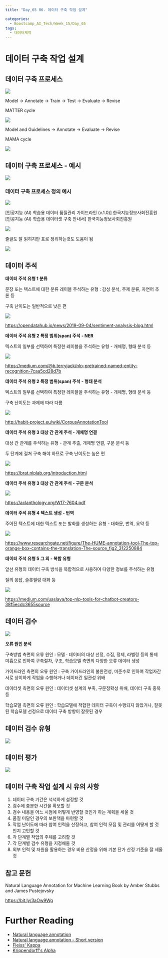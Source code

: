 ```yaml
---
title: "Day_65 06. 데이터 구축 작업 설계"

categories:
  - Boostcamp_AI_Tech/Week_15/Day_65
tags:
  - 데이터제작
---
```

  
# 데이터 구축 작업 설계

## 데이터 구축 프로세스

![]({{site.url}}/assets/images/c58cd217.png)

Model -> Annotate -> Train -> Test -> Evaluate -> Revise

MATTER cycle

![]({{site.url}}/assets/images/4f0a1c7e.png)

Model and Guidelines -> Annotate -> Evaluate -> Revise

MAMA cycle

![]({{site.url}}/assets/images/fd57ae90.png)

## 데이터 구축 프로세스 - 예시

![]({{site.url}}/assets/images/8dead4e1.png)

### 데이터 구축 프로세스 정의 예시

![]({{site.url}}/assets/images/dcec46e8.png)

[인공지능 (AI) 학습용 데이터 품질관리 가이드라인 (v.1.0)] 한국지능정보사회진흥원  
[인공지능 (AI) 학습용 데이터셋 구축 안내서] 한국지능정보사회진흥원

![]({{site.url}}/assets/images/b28b017e.png)

줄글도 잘 읽히지만 표로 정리하는것도 도움이 됨

![]({{site.url}}/assets/images/a693ee5d.png)

## 데이터 주석

**데이터 주석 유형 1 분류**

문장 또는 텍스트에 대한 분류 레이블 주석하는 유형 : 감성 분석, 주제 분류, 자연어 추론 등

구축 난이도는 일반적으로 낮은 편

![]({{site.url}}/assets/images/7ce92a98.png)

https://opendatahub.io/news/2019-09-04/sentiment-analysis-blog.html

**데이터 주석 유형 2 특정 범위(span) 주석 - NER**

텍스트의 일부를 선택하여 특정한 레이블을 주석하는 유형 - 개체명, 형태 분석 등

![]({{site.url}}/assets/images/1d2dfa2c.png)

https://medium.com/@b.terryjack/nlp-pretrained-named-entity-recognition-7caa5cd28d7b

**데이터 주석 유형 2 특정 범위(span) 주석 - 형태 분석**

텍스트의 일부를 선택하여 특정한 레이블을 주석하는 유형 - 개체명, 형태 분석 등

구축 난이도는 과제에 따라 다름

![]({{site.url}}/assets/images/4bea1861.png)

http://habit-project.eu/wiki/CorpusAnnotationTool

**데이터 주석 유형 3 대상 간 관계 주석 - 개체명 연결**

대상 간 관계를 주석하는 유형 - 관계 추출, 개체명 연결, 구문 분석 등

두 단계에 걸쳐 구축 해야 하므로 구축 난이도는 높은 편

![]({{site.url}}/assets/images/d200fafb.png)

https://brat.nlplab.org/introduction.html

**데이터 주석 유형 3 대상 간 관계 주석 - 구문 분석**

![]({{site.url}}/assets/images/e43a4d6f.png)

https://aclanthology.org/W17-7604.pdf

**데이터 주석 유형 4 텍스트 생성 - 번역**

주어진 텍스트에 대한 텍스트 또는 발화를 생성하는 유형 - 대화문, 번역, 요약 등

![]({{site.url}}/assets/images/964310e6.png)

https://www.researchgate.net/figure/The-HUME-annotation-tool-The-top-orange-box-contains-the-translation-The-source_fig2_312250884

**데이터 주석 유형 5 그 외 - 복합 유형**

앞선 유형의 데이터 구축 방식을 복합적으로 사용하여 다양한 정보를 주석하는 유형

질의 응답, 슬롯필링 대화 등

![]({{site.url}}/assets/images/01aac587.png)

https://medium.com/uaslava/top-nlp-tools-for-chatbot-creators-38f5ecdc3655source

## 데이터 검수

![]({{site.url}}/assets/images/05cf8a0b.png)

**오류 원인 분석**

구축방법 측면의 오류 원인 : 모델 $\cdot$ 데이터의 대상 선정, 수집, 정제, 라벨링 등의 통제 미흡으로 인하여 구축절차, 구조, 학습모델 측면의 다양한
오류 데이터 생성

가이드라인 측면의 오류 원인 : 구축 가이드라인의 불완전성, 미준수로 인하여 작업자간 서로 상이하게 작업을 수행하거나 데이터간 일관성 위배

데이터셋 측면의 오류 원인 : 데이터셋 설계의 부족, 구문정확성 위배, 데이터 구축 중복 등

학습모델 측면의 오류 원인 : 학습모델에 적합한 데이터 구축이 수행되지 않았거나, 잘못된 학습모델 선정으로 데이터 구축 방향이 잘못된 경우

## 데이터 검수 유형

![]({{site.url}}/assets/images/0e24c96a.png)

## 데이터 평가

![]({{site.url}}/assets/images/1b390e9c.png)

## 데이터 구축 작업 설계 시 유의 사항

1. 데이터 구축 기간은 넉넉하게 설정할 것
2. 검수에 충분한 시간을 확보할 것
3. 검수 내용을 어느 시점에 어떻게 반영할 것인가 하는 계획을 세울 것
4. 품질 미달인 경우의 보완책을 마련할 것
5. 작업 난이도에 따라 참여 인력을 산정하고, 참여 인력 모집 및 관리를 어떻게 할 것인지 고민할 것
6. 각 단계별 작업의 주체를 고려할 것
7. 각 단계별 검수 유형을 지정해둘 것
8. 외부 인력 및 자원을 활용하는 경우 비용 산정을 위해 기본 단가 산정 기준을 잘 세울 것

## 참고 문헌

Natural Language Annotation for Machine Learning Book by Amber Stubbs and James Pustejovsky

https://bit.ly/3aOw9Wg

# Further Reading

- [Natural language annotation](https://doc.lagout.org/science/Artificial%20Intelligence/Machine%20learning/Natural%20Language%20Annotation%20for%20Machine%20Learning_%20A%20Guide%20to%20Corpus-...%20%5BPustejovsky%20%26%20Stubbs%202012-11-04%5D.pdf)
- [Natural language annotation - Short version](https://www.cs.brandeis.edu/~cs140b/CS140b_slides/NLAML_CS140b-2015.pdf)
- [Fleiss' Kappa](https://hrcak.srce.hr/89395)
- [Krippendorff's Alpha](https://repository.upenn.edu/cgi/viewcontent.cgi?article=1043&context=asc_papers#:~:text=2011.1.25-,Krippendorff's)


















